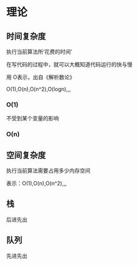 # 理论

## 时间复杂度
执行当前算法所‘花费的时间’

在写代码的过程中，就可以大概知道代码运行的快与慢

用 O表示，出自《解析数论》

O(1),O(n),O(n^2),O(logn),,,

### O(1)
不受到某个变量的影响

### O(n)


## 空间复杂度
执行当前算法需要占用多少内存空间

表示：O(1),O(n),O(n^2),,,

## 栈
后进先出

## 队列
先进先出